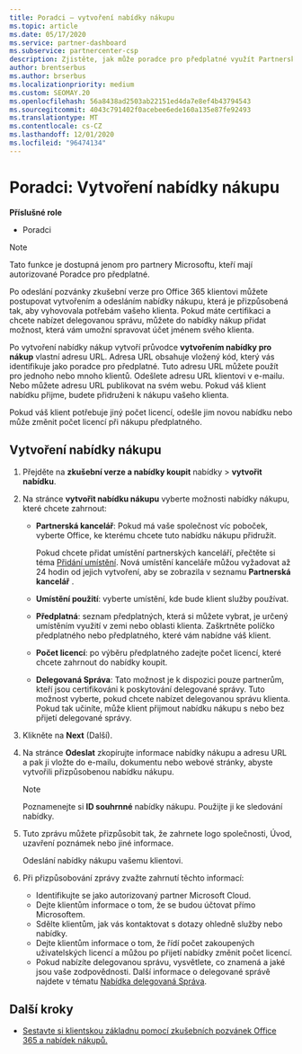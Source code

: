 ```yaml
---
title: Poradci – vytvoření nabídky nákupu
ms.topic: article
ms.date: 05/17/2020
ms.service: partner-dashboard
ms.subservice: partnercenter-csp
description: Zjistěte, jak může poradce pro předplatné využít Partnerské centrum k vytvoření nabídky nákupu a vlastní adresy URL, které se mají zahrnout do zkušebních pozvánek Office 365.
author: brentserbus
ms.author: brserbus
ms.localizationpriority: medium
ms.custom: SEOMAY.20
ms.openlocfilehash: 56a8438ad2503ab22151ed4da7e8ef4b43794543
ms.sourcegitcommit: 4043c791402f0acebee6ede160a135e87fe92493
ms.translationtype: MT
ms.contentlocale: cs-CZ
ms.lasthandoff: 12/01/2020
ms.locfileid: "96474134"
---
```

# <a name="advisors-create-a-purchase-offer"></a>Poradci: Vytvoření nabídky nákupu

 
**Příslušné role**

- Poradci


> [!NOTE]
> Tato funkce je dostupná jenom pro partnery Microsoftu, kteří mají autorizované Poradce pro předplatné.

Po odeslání pozvánky zkušební verze pro Office 365 klientovi můžete postupovat vytvořením a odesláním nabídky nákupu, která je přizpůsobená tak, aby vyhovovala potřebám vašeho klienta. Pokud máte certifikaci a chcete nabízet delegovanou správu, můžete do nabídky nákup přidat možnost, která vám umožní spravovat účet jménem svého klienta.

Po vytvoření nabídky nákup vytvoří průvodce **vytvořením nabídky pro nákup** vlastní adresu URL. Adresa URL obsahuje vložený kód, který vás identifikuje jako poradce pro předplatné. Tuto adresu URL můžete použít pro jednoho nebo mnoho klientů. Odešlete adresu URL klientovi v e-mailu. Nebo můžete adresu URL publikovat na svém webu. Pokud váš klient nabídku přijme, budete přidruženi k nákupu vašeho klienta.

Pokud váš klient potřebuje jiný počet licencí, odešle jim novou nabídku nebo může změnit počet licencí při nákupu předplatného.

## <a name="to-create-a-purchase-offer"></a>Vytvoření nabídky nákupu

1. Přejděte na **zkušební verze a nabídky koupit** nabídky  >  **vytvořit nabídku**.

2. Na stránce **vytvořit nabídku nákupu** vyberte možnosti nabídky nákupu, které chcete zahrnout:

    - **Partnerská kancelář**: Pokud má vaše společnost víc poboček, vyberte Office, ke kterému chcete tuto nabídku nákupu přidružit.

        Pokud chcete přidat umístění partnerských kanceláří, přečtěte si téma [Přidání umístění](manage-locations.md). Nová umístění kanceláře můžou vyžadovat až 24 hodin od jejich vytvoření, aby se zobrazila v seznamu **Partnerská kancelář** .

    - **Umístění použití**: vyberte umístění, kde bude klient služby používat.
    - **Předplatná**: seznam předplatných, která si můžete vybrat, je určený umístěním využití v zemi nebo oblasti klienta. Zaškrtněte políčko předplatného nebo předplatného, které vám nabídne váš klient.
    - **Počet licencí**: po výběru předplatného zadejte počet licencí, které chcete zahrnout do nabídky koupit.
    - **Delegovaná Správa**: Tato možnost je k dispozici pouze partnerům, kteří jsou certifikováni k poskytování delegované správy. Tuto možnost vyberte, pokud chcete nabízet delegovanou správu klienta. Pokud tak učiníte, může klient přijmout nabídku nákupu s nebo bez přijetí delegované správy.

3. Klikněte na **Next** (Další).

4. Na stránce **Odeslat** zkopírujte informace nabídky nákupu a adresu URL a pak ji vložte do e-mailu, dokumentu nebo webové stránky, abyste vytvořili přizpůsobenou nabídku nákupu.

    > [!NOTE]
    > Poznamenejte si **ID souhrnné** nabídky nákupu. Použijte ji ke sledování nabídky.

5. Tuto zprávu můžete přizpůsobit tak, že zahrnete logo společnosti, Úvod, uzavření poznámek nebo jiné informace.

    Odeslání nabídky nákupu vašemu klientovi.

6. Při přizpůsobování zprávy zvažte zahrnutí těchto informací:

    - Identifikujte se jako autorizovaný partner Microsoft Cloud.
    - Dejte klientům informace o tom, že se budou účtovat přímo Microsoftem.
    - Sdělte klientům, jak vás kontaktovat s dotazy ohledně služby nebo nabídky.
    - Dejte klientům informace o tom, že řídí počet zakoupených uživatelských licencí a můžou po přijetí nabídky změnit počet licencí.
    - Pokud nabízíte delegovanou správu, vysvětlete, co znamená a jaké jsou vaše zodpovědnosti. Další informace o delegované správě najdete v tématu [Nabídka delegovaná Správa](customers-revoke-admin-privileges.md).

## <a name="next-steps"></a>Další kroky

- [Sestavte si klientskou základnu pomocí zkušebních pozvánek Office 365 a nabídek nákupů.](advisors-build-your-business.md)